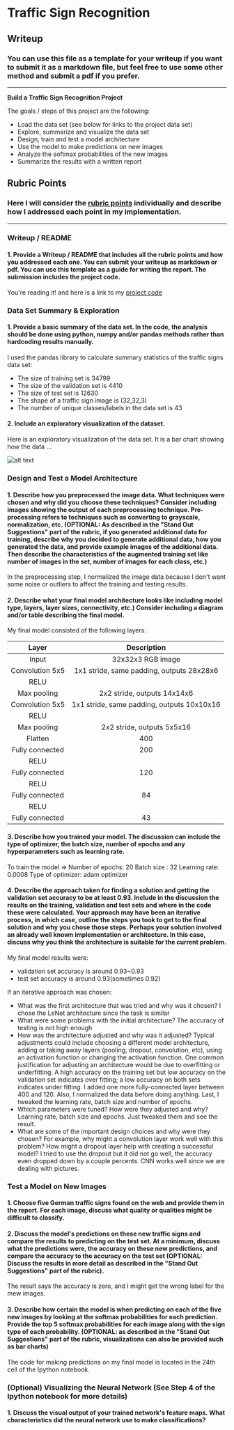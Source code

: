 # **Traffic Sign Recognition** 

## Writeup

### You can use this file as a template for your writeup if you want to submit it as a markdown file, but feel free to use some other method and submit a pdf if you prefer.

---

**Build a Traffic Sign Recognition Project**

The goals / steps of this project are the following:
* Load the data set (see below for links to the project data set)
* Explore, summarize and visualize the data set
* Design, train and test a model architecture
* Use the model to make predictions on new images
* Analyze the softmax probabilities of the new images
* Summarize the results with a written report


[//]: # (Image References)

[image1]: ./examples/visualization.jpg "Visualization"
[image2]: ./examples/grayscale.jpg "Grayscaling"
[image3]: ./examples/random_noise.jpg "Random Noise"
[image4]: ./examples/placeholder.png "Traffic Sign 1"
[image5]: ./examples/placeholder.png "Traffic Sign 2"
[image6]: ./examples/placeholder.png "Traffic Sign 3"
[image7]: ./examples/placeholder.png "Traffic Sign 4"
[image8]: ./examples/placeholder.png "Traffic Sign 5"

## Rubric Points
### Here I will consider the [rubric points](https://review.udacity.com/#!/rubrics/481/view) individually and describe how I addressed each point in my implementation.  

---
### Writeup / README

#### 1. Provide a Writeup / README that includes all the rubric points and how you addressed each one. You can submit your writeup as markdown or pdf. You can use this template as a guide for writing the report. The submission includes the project code.

You're reading it! and here is a link to my [project code](https://github.com/udacity/CarND-Traffic-Sign-Classifier-Project/blob/master/Traffic_Sign_Classifier.ipynb)

### Data Set Summary & Exploration

#### 1. Provide a basic summary of the data set. In the code, the analysis should be done using python, numpy and/or pandas methods rather than hardcoding results manually.

I used the pandas library to calculate summary statistics of the traffic
signs data set:

* The size of training set is 34799
* The size of the validation set is 4410
* The size of test set is 12630
* The shape of a traffic sign image is (32,32,3)
* The number of unique classes/labels in the data set is 43

#### 2. Include an exploratory visualization of the dataset.

Here is an exploratory visualization of the data set. It is a bar chart showing how the data ...

![alt text][image1]

### Design and Test a Model Architecture

#### 1. Describe how you preprocessed the image data. What techniques were chosen and why did you choose these techniques? Consider including images showing the output of each preprocessing technique. Pre-processing refers to techniques such as converting to grayscale, normalization, etc. (OPTIONAL: As described in the "Stand Out Suggestions" part of the rubric, if you generated additional data for training, describe why you decided to generate additional data, how you generated the data, and provide example images of the additional data. Then describe the characteristics of the augmented training set like number of images in the set, number of images for each class, etc.)

In the preprocessing step, I normalized the image data because I don't want some noise or outliers to affect the training and testing results. 


#### 2. Describe what your final model architecture looks like including model type, layers, layer sizes, connectivity, etc.) Consider including a diagram and/or table describing the final model.

My final model consisted of the following layers:

| Layer         		|     Description	        					| 
|:---------------------:|:---------------------------------------------:| 
| Input         		  | 32x32x3 RGB image   				        | 
| Convolution 5x5   | 1x1 stride, same padding, outputs 28x28x6 |
| RELU			  |										 |
| Max pooling	      	  | 2x2 stride,  outputs 14x14x6 				 |
| Convolution 5x5	  | 1x1 stride, same padding, outputs 10x10x16|
| RELU                    |                                                                        |
| Max pooling          | 2x2 stride,  outputs 5x5x16                           |
| Flatten                   | 400                                                                 |
| Fully connected    | 200        							          |
| RELU                     |                                                                        |
| Fully connected    | 120                                                                  |
| RELU                    |                                                                         |
| Fully connected    | 84                                                                    |
| RELU                    |                                                                         |
| Fully connected    | 43                                                                    |






#### 3. Describe how you trained your model. The discussion can include the type of optimizer, the batch size, number of epochs and any hyperparameters such as learning rate.

To train the model => 
Number of epochs: 20 
Batch size : 32
Learning rate: 0.0008
Type of optimizer: adam optimizer


#### 4. Describe the approach taken for finding a solution and getting the validation set accuracy to be at least 0.93. Include in the discussion the results on the training, validation and test sets and where in the code these were calculated. Your approach may have been an iterative process, in which case, outline the steps you took to get to the final solution and why you chose those steps. Perhaps your solution involved an already well known implementation or architecture. In this case, discuss why you think the architecture is suitable for the current problem.

My final model results were:
* validation set accuracy is around 0.93~0.93 
* test set accuracy is around 0.93(sometimes 0.92)

If an iterative approach was chosen:
* What was the first architecture that was tried and why was it chosen?
    I chose the LeNet architecture since the task is similar
* What were some problems with the initial architecture?
    The accuracy of testing is not high enough
* How was the architecture adjusted and why was it adjusted? Typical adjustments could include choosing a different model architecture, adding or taking away layers (pooling, dropout, convolution, etc), using an activation function or changing the activation function. One common justification for adjusting an architecture would be due to overfitting or underfitting. A high accuracy on the training set but low accuracy on the validation set indicates over fitting; a low accuracy on both sets indicates under fitting.
    I added one more fully-connected layer between 400 and 120. Also, I normalized the data before doing anything. Last, I tweaked the learning rate, batch size and number of epochs.
* Which parameters were tuned? How were they adjusted and why?
Learning rate, batch size and epochs. Just tweaked them and see the result. 
* What are some of the important design choices and why were they chosen? For example, why might a convolution layer work well with this problem? How might a dropout layer help with creating a successful model?
I tried to use the dropout but it did not go well, the accuracy even dropped down by a couple percents. CNN works well since we are dealing with pictures.


### Test a Model on New Images

#### 1. Choose five German traffic signs found on the web and provide them in the report. For each image, discuss what quality or qualities might be difficult to classify.


#### 2. Discuss the model's predictions on these new traffic signs and compare the results to predicting on the test set. At a minimum, discuss what the predictions were, the accuracy on these new predictions, and compare the accuracy to the accuracy on the test set (OPTIONAL: Discuss the results in more detail as described in the "Stand Out Suggestions" part of the rubric).

The result says the accuracy is zero, and I might get the wrong label for the mew images.

#### 3. Describe how certain the model is when predicting on each of the five new images by looking at the softmax probabilities for each prediction. Provide the top 5 softmax probabilities for each image along with the sign type of each probability. (OPTIONAL: as described in the "Stand Out Suggestions" part of the rubric, visualizations can also be provided such as bar charts)

The code for making predictions on my final model is located in the 24th cell of the Ipython notebook.



### (Optional) Visualizing the Neural Network (See Step 4 of the Ipython notebook for more details)
#### 1. Discuss the visual output of your trained network's feature maps. What characteristics did the neural network use to make classifications?


